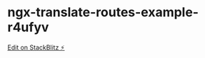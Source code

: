# ngx-translate-routes-example-r4ufyv

[Edit on StackBlitz ⚡️](https://stackblitz.com/edit/ngx-translate-routes-example-r4ufyv)
